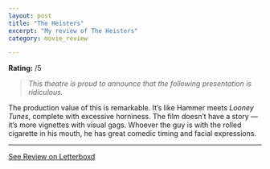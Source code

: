 ```yaml
---
layout: post
title: "The Heisters"
excerpt: "My review of The Heisters"
category: movie_review

---
```


**Rating:** /5

<blockquote><i>This theatre is proud to announce that the following presentation is ridiculous.</i></blockquote>

The production value of this is remarkable. It’s like Hammer meets <i>Looney Tunes</i>, complete with excessive horniness. The film doesn’t have a story — it’s more vignettes with visual gags. Whoever the guy is with the rolled cigarette in his mouth, he has great comedic timing and facial expressions.

<hr>

[See Review on Letterboxd](https://boxd.it/70s8Wp)
